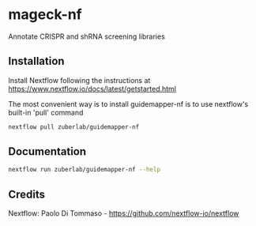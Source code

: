 # mageck-nf
Annotate CRISPR and shRNA screening libraries

## Installation
Install Nextflow following the instructions at https://www.nextflow.io/docs/latest/getstarted.html

The most convenient way is to install guidemapper-nf is to use nextflow's built-in 'pull' command
```bash
nextflow pull zuberlab/guidemapper-nf
```

## Documentation
```bash
nextflow run zuberlab/guidemapper-nf --help
```

## Credits
Nextflow:  Paolo Di Tommaso - https://github.com/nextflow-io/nextflow
